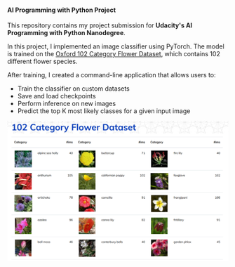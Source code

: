#### AI Programming with Python Project

This repository contains my project submission for **Udacity's AI Programming with Python Nanodegree**.

In this project, I implemented an image classifier using PyTorch. The model is trained on the [Oxford 102 Category Flower Dataset](https://www.robots.ox.ac.uk/~vgg/data/flowers/102/index.html), which contains 102 different flower species.

After training, I created a command-line application that allows users to:

- Train the classifier on custom datasets
- Save and load checkpoints
- Perform inference on new images
- Predict the top K most likely classes for a given input image


![Alt text](102_category_flower_data.png)
